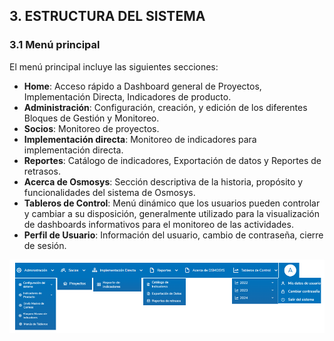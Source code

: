 ## 3. ESTRUCTURA DEL SISTEMA

### 3.1 Menú principal
El menú principal incluye las siguientes secciones:

- **Home**: Acceso rápido a Dashboard general de Proyectos, Implementación Directa, Indicadores de producto.
- **Administración**: Configuración, creación, y edición de los diferentes Bloques de Gestión y Monitoreo.
- **Socios**: Monitoreo de proyectos.
- **Implementación directa**: Monitoreo de indicadores para implementación directa.
- **Reportes**: Catálogo de indicadores, Exportación de datos y Reportes de retrasos.
- **Acerca de Osmosys**: Sección descriptiva de la historia, propósito y funcionalidades del sistema de Osmosys.
- **Tableros de Control**: Menú dinámico que los usuarios pueden controlar y cambiar a su disposición, generalmente utilizado para la visualización de dashboards informativos para el monitoreo de las actividades.
- **Perfil de Usuario**: Información del usuario, cambio de contraseña, cierre de sesión.


<p align="center">
  <img src="./assets/estructura_menu.png"  title="Menu">
</p>